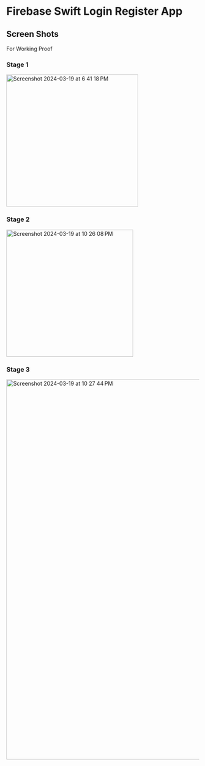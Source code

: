 # Firebase Swift Login Register App

## Screen Shots
For Working Proof

### Stage 1
<img width="344" alt="Screenshot 2024-03-19 at 6 41 18 PM" src="https://github.com/Sushant920/Swift-Login-Register/assets/96193606/7f8d166a-2f5d-44c4-ba4c-40ee98ba51da">

### Stage 2
<img width="331" alt="Screenshot 2024-03-19 at 10 26 08 PM" src="https://github.com/Sushant920/Swift-Login-Register/assets/96193606/3d566e3c-7617-4c1a-8bc5-9be569656c8c">

### Stage 3
<img width="990" alt="Screenshot 2024-03-19 at 10 27 44 PM" src="https://github.com/Sushant920/Swift-Login-Register/assets/96193606/92ecd0dc-7f08-4fd1-bc3e-913e8b491797">




